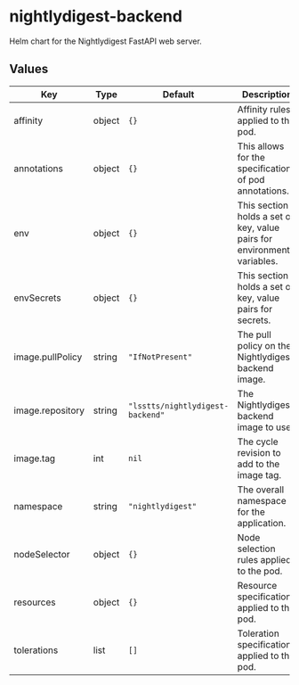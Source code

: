 # nightlydigest-backend

Helm chart for the Nightlydigest FastAPI web server.

## Values

| Key | Type | Default | Description |
|-----|------|---------|-------------|
| affinity | object | `{}` | Affinity rules applied to the pod. |
| annotations | object | `{}` | This allows for the specification of pod annotations. |
| env | object | `{}` | This section holds a set of key, value pairs for environmental variables. |
| envSecrets | object | `{}` | This section holds a set of key, value pairs for secrets. |
| image.pullPolicy | string | `"IfNotPresent"` | The pull policy on the Nightlydigest backend image. |
| image.repository | string | `"lsstts/nightlydigest-backend"` | The Nightlydigest backend image to use. |
| image.tag | int | `nil` | The cycle revision to add to the image tag. |
| namespace | string | `"nightlydigest"` | The overall namespace for the application. |
| nodeSelector | object | `{}` | Node selection rules applied to the pod. |
| resources | object | `{}` | Resource specifications applied to the pod. |
| tolerations | list | `[]` | Toleration specifications applied to the pod. |
